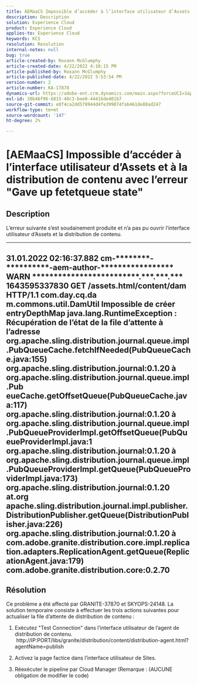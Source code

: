```yaml
---
title: AEMaaCS Impossible d’accéder à l’interface utilisateur d’Assets et à la distribution de contenu avec l’erreur "Gave up fetching queue state"
description: Description
solution: Experience Cloud
product: Experience Cloud
applies-to: Experience Cloud
keywords: KCS
resolution: Resolution
internal-notes: null
bug: true
article-created-by: Roxann McGlumphy
article-created-date: 4/22/2022 4:10:15 PM
article-published-by: Roxann McGlumphy
article-published-date: 4/22/2022 5:53:54 PM
version-number: 2
article-number: KA-17878
dynamics-url: https://adobe-ent.crm.dynamics.com/main.aspx?forceUCI=1&pagetype=entityrecord&etn=knowledgearticle&id=bd9c70ac-56c2-ec11-983e-0022480abde0
exl-id: 38b46f96-6815-40c3-bee0-44416de401b7
source-git-commit: e8f4ca2dd578944d4fe399074fab461de88ad247
workflow-type: tm+mt
source-wordcount: '147'
ht-degree: 2%

---
```


# [AEMaaCS] Impossible d’accéder à l’interface utilisateur d’Assets et à la distribution de contenu avec l’erreur &quot;Gave up fetetqueue state&quot;

## Description


L’erreur suivante s’est soudainement produite et n’a pas pu ouvrir l’interface utilisateur d’Assets et la distribution de contenu.

---------
31.01.2022 02:16:37.882 cm-\*\*\*\*\*\*\*\*-\*\*\*\*\*\*\*\*\*\*-aem-author-\*\*\*\*\*\*\*\*\*\*\*\*\*\*\*\*\* WARN \*\*\*\*\*\*\*\*\*\*\*\*\*\*\*\*\*\*\*\*\*\*\*\*\*.\*\*\*.\*\*\*.\*\*\* 1643595337830 GET /assets.html/content/dam HTTP/1.1 com.day.cq.da m.commons.util.DamUtil Impossible de créer entryDepthMap java.lang.RuntimeException : Récupération de l’état de la file d’attente à l’adresse org.apache.sling.distribution.journal.queue.impl.PubQueueCache.fetchIfNeeded(PubQueueCache.java:155) org.apache.sling.distribution.journal:0.1.20 à org.apache.sling.distribution.journal.queue.impl.Pub eueCache.getOffsetQueue(PubQueueCache.java:117) org.apache.sling.distribution.journal:0.1.20 à org.apache.sling.distribution.journal.queue.impl.PubQueueProviderImpl.getOffsetQueue(PubQueueProviderImpl.java:1 org.apache.sling.distribution.journal:0.1.20 à org.apache.sling.distribution.journal.queue.impl.PubQueueProviderImpl.getQueue(PubQueueProviderImpl.java:173) org.apache.sling.distribution.journal:0.1.20 at.org apache.sling.distribution.journal.impl.publisher.DistributionPublisher.getQueue(DistributionPublisher.java:226) org.apache.sling.distribution.journal:0.1.20 à com.adobe.granite.distribution.core.impl.replication.adapters.ReplicationAgent.getQueue(ReplicationAgent.java:179) com.adobe.granite.distribution.core:0.2.70
---------


## Résolution


Ce problème a été affecté par GRANITE-37870 et SKYOPS-24148.
La solution temporaire consiste à effectuer les trois actions suivantes pour actualiser la file d’attente de distribution de contenu :

1. Exécutez &quot;Test Connection&quot; dans l’interface utilisateur de l’agent de distribution de contenu.
   http://IP:PORT/libs/granite/distribution/content/distribution-agent.html?agentName=publish

2. Activez la page factice dans l’interface utilisateur de Sites.

3. Réexécuter le pipeline par Cloud Manager (Remarque : (AUCUNE obligation de modifier le code)

